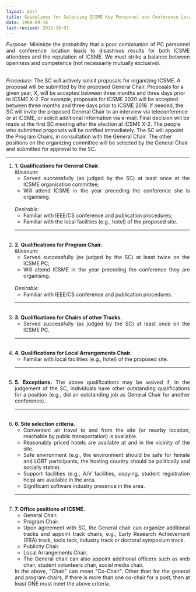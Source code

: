 ```yaml
---
layout: post
title: Guidelines for Selecting ICSME Key Personnel and Conference Location
date: 1999-09-16
last-revised: 2015-10-01
---
```


<p style="text-align: justify"><i>Purpose</i>: Minimize the probability that a poor combination of PC personnel and conference location leads to disastrous results for both ICSME attendees and the reputation of ICSME. We must strike a balance between openness and competence (not necessarily mutually exclusive).<br/><br/>

<i>Procedure</i>: The SC will actively solicit proposals for organizing ICSME. A proposal will be submitted by the proposed General Chair. Proposals for a given year, X, will be accepted between three months and three days prior to ICSME X-2. For example, proposals for ICSME 2020 will be accepted between three months and three days prior to ICSME 2018. If needed, the SC will invite the proposed General Chair to an interview via teleconference or at ICSME, or solicit additional information via e-mail. Final decision will be made at the first SC meeting after the election at ICSME X-2. The people who submitted proposals will be notified immediately. The SC will appoint the Program Chairs, in consultation with the General Chair. The other positions on the organizing committee will be selected by the General Chair and submitted for approval to the SC.</p>
<hr/>

<ol class="post-list" style="text-align: justify; margin-top:1em">
<li>
    <b>1. Qualifications for General Chair.</b><br/>
    <i>Minimum:</i>
    <ul>
    <li>Served successfully (as judged by the SC) at least once at the ICSME organisation committee;</li>
    <li>Will attend ICSME in the year preceding the conference she is organising.</li>
    </ul>
    <br/>
    <i>Desirable:</i>
    <ul>
    <li>Familiar with IEEE/CS conference and publication procedures;</li>
    <li>Familiar with the local facilities (e.g., hotel) of the proposed site.</li>
    </ul>
</li>

<hr/>
<br/>

<li>
    <b>2. Qualifications for Program Chair.</b><br/>
    <i>Minimum:</i>
    <ul>
    <li>Served successfully (as judged by the SC) at least twice on the ICSME PC;</li>
    <li>Will attend ICSME in the year preceding the conference they are organising.</li>
    </ul>
    <br/>
    <i>Desirable:</i>
    <ul>
    <li>Familiar with IEEE/CS conference and publication procedures.</li>
    </ul>
</li>

<hr/>
<br/>

<li>
    <b>3. Qualifications for Chairs of other Tracks.</b><br/>
    <ul>
    <li>Served successfully (as judged by the SC) at least once on the ICSME PC.</li>
    </ul>
</li>

<hr/>
<br/>

<li>
    <b>4. Qualifications for Local Arrangements Chair.</b><br/>
    <ul>
    <li>Familiar with local facilities (e.g., hotel) of the proposed site.</li>
    </ul>
</li>

<hr/>
<br/>

<li>
    <b>5. Exceptions.</b> The above qualifications may be waived if, in the judgement of the SC, individuals have other outstanding qualifications for a position (e.g., did an outstanding job as General Chair for another conference).<br/>
</li>

<hr/>
<br/>

<li>
    <b>6. Site selection criteria.</b><br/>
    <ul>
    <li>Convenient air travel to and from the site (or nearby location, reachable by public transportation) is available.</li>
    <li>Reasonably priced hotels are available at and in the vicinity of the site.</li>
    <li>Safe environment (e.g., the environment should be safe for female and LGBT participants, the hosting country should be politically and socially stable).</li>
    <li>Support facilities (e.g., A/V facilities, copying, student registration help) are available in the area.</li>
    <li>Significant software industry presence in the area.</li>
    </ul>
</li>

<hr/>
<br/>

<li>
    <b>7. Office positions of ICSME.</b><br/>
    <ul>
    <li>General Chair.</li>
    <li>Program Chair.</li>
    <li>Upon agreement with SC, the General chair can organize additional tracks and appoint track chairs, e.g., Early Research Achievement (ERA) track, tools tack, industry track or doctoral symposium track.</li>
    <li>Publicity Chair.</li>
    <li>Local Arrangements Chair.</li>
    <li>The General chair can also appoint additional officers such as web chair, student volunteers chair, social media chair.</li>
    </ul>
    In the above, "Chair" can mean "Co-Chair". Other than for the general and program chairs, if there is more than one co-chair for a post, then at least ONE must meet the above criteria.
</li>
</ol>